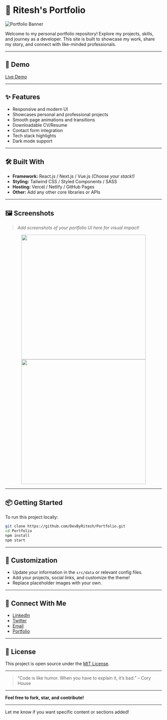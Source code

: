 # 🌟 Ritesh's Portfolio

![Portfolio Banner](https://your-image-link-here.com/banner.png)

Welcome to my personal portfolio repository! Explore my projects, skills, and journey as a developer. This site is built to showcase my work, share my story, and connect with like-minded professionals.

---

## 🚀 Demo

[Live Demo](https://your-demo-link.com)

---

## ✨ Features

- Responsive and modern UI
- Showcases personal and professional projects
- Smooth page animations and transitions
- Downloadable CV/Resume
- Contact form integration
- Tech stack highlights
- Dark mode support

---

## 🛠️ Built With

- **Framework:** React.js / Next.js / Vue.js *(Choose your stack!)*
- **Styling:** Tailwind CSS / Styled Components / SASS
- **Hosting:** Vercel / Netlify / GitHub Pages
- **Other:** Add any other core libraries or APIs

---

## 🖼️ Screenshots

> _Add screenshots of your portfolio UI here for visual impact!_

<p align="center">
  <img src="https://your-image-link.com/screenshot1.png" width="400"/>
  <img src="https://your-image-link.com/screenshot2.png" width="400"/>
</p>

---

## 📦 Getting Started

To run this project locally:

```bash
git clone https://github.com/DevByRitesh/Portfolio.git
cd Portfolio
npm install
npm start
```

---

## 📌 Customization

- Update your information in the `src/data` or relevant config files.
- Add your projects, social links, and customize the theme!
- Replace placeholder images with your own.

---

## 🤝 Connect With Me

- [LinkedIn](https://www.linkedin.com/in/your-profile)
- [Twitter](https://twitter.com/your-profile)
- [Email](mailto:your.email@example.com)
- [Portfolio](https://your-demo-link.com)

---

## 📝 License

This project is open source under the [MIT License](LICENSE).

---

> “Code is like humor. When you have to explain it, it’s bad.” – Cory House

---

**Feel free to fork, star, and contribute!**

---

Let me know if you want specific content or sections added!